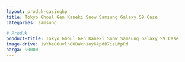 ```yaml
---
layout: produk-casinghp
title: Tokyo Ghoul Gen Kaneki Snow Samsung Galaxy S9 Case
categories: samsung

# Produk
product-title: Tokyo Ghoul Gen Kaneki Snow Samsung Galaxy S9 Case
image-drive: 1vYbeG6uvlh8UBWxn1oy6kpdB7ieLMpRd
harga: 90000
---
```

